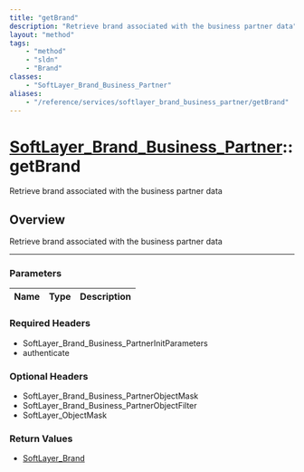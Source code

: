 ```yaml
---
title: "getBrand"
description: "Retrieve brand associated with the business partner data"
layout: "method"
tags:
    - "method"
    - "sldn"
    - "Brand"
classes:
    - "SoftLayer_Brand_Business_Partner"
aliases:
    - "/reference/services/softlayer_brand_business_partner/getBrand"
---
```

# [SoftLayer_Brand_Business_Partner](/reference/services/SoftLayer_Brand_Business_Partner)::getBrand


Retrieve brand associated with the business partner data


## Overview 
Retrieve brand associated with the business partner data

-----

### Parameters 
|Name | Type | Description |
| --- | --- | --- |


### Required Headers
* SoftLayer_Brand_Business_PartnerInitParameters
* authenticate


### Optional Headers
* SoftLayer_Brand_Business_PartnerObjectMask
* SoftLayer_Brand_Business_PartnerObjectFilter
* SoftLayer_ObjectMask

### Return Values
* <a href='/reference/datatypes/SoftLayer_Brand'>SoftLayer_Brand </a>




